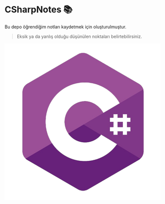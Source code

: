 

# CSharpNotes 📚

Bu depo öğrendiğim notları kaydetmek için oluşturulmuştur.

> Eksik ya da yanlış olduğu düşünülen noktaları belirtebilirsiniz.

![Dotnet](/Images/dotnet1.png)
